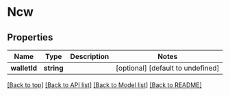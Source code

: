 # Ncw

## Properties

|Name | Type | Description | Notes|
|------------ | ------------- | ------------- | -------------|
|**walletId** | **string** |  | [optional] [default to undefined]|




[[Back to top]](#) [[Back to API list]](../../README.md#documentation-for-api-endpoints) [[Back to Model list]](../../README.md#documentation-for-models) [[Back to README]](../../README.md)
